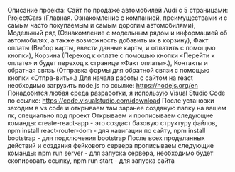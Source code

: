 Описание проекта:
Сайт по продаже автомобилей Audi с 5 страницами: ProjectCars (Главная. Ознакомление с компанией, преимуществами и с самым часто покупаемым и самым дорогим автомобилями), Модельный ряд (Ознакомление с модельным рядом и информацией об автомобилях, а также возможность добавить их в корзину), Факт оплаты (Выбор карты, ввести данные карты, и оплатить с помощью кнопки), Корзина (Переход к оплате с помощью кнопки «Перейти к оплате» и будет переход к странице «Факт оплаты».), Контакты и обратная связь (Отправка формы для обратной связи с помощью кнопки «Отпра-вить».)
Для начала работы с сайтом на react необходимо загрузить node.js по ссылке: https://nodejs.org/en
Понадобится любая среда разработки, я использую Visual Studio Code по ссылке: https://code.visualstudio.com/download
После установки заходим в vs code и открываем там заранее созданую папку на вашем пк, специально под проект
Открываем и прописываем следующие команды: create-react-app - это создаст базовую структуру файлов, npm install react-router-dom - для навигации по сайту, npm install bootstrap - для подключения bootstrap
После всех проделанных действий и создания фейкового сервера прописываем следующие команды: npm run server - для запуска сервера, необходимо будет скопировать ссылку, npm run start - для запуска сайта
